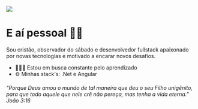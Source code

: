 ![](https://media-exp1.licdn.com/dms/image/C4D16AQH41UW8QE6t7A/profile-displaybackgroundimage-shrink_200_800/0?e=1602115200&v=beta&t=kfzFl8vbp_wfKnhmVP0p_kZP0fNGYXNcdMqELtdB0pY)

# E aí pessoal 👋🏻

Sou cristão, observador do sábado e desenvolvedor fullstack apaixonado por novas tecnologias e motivado a encarar novos desafios.

- 👨🏻‍💻 Estou em busca constante pelo aprendizado
- ⚙️ Minhas stack's: .Net e Angular

###### "Porque Deus amou o mundo de tal maneira que deu o seu Filho unigênito, para que todo aquele que nele crê não pereça, mas tenha a vida eterna." João 3:16
